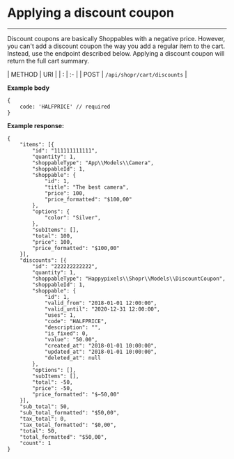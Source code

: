 # Applying a discount coupon

---

<a name="section-1"></a>

Discount coupons are basically Shoppables with a negative price. However, you can't add a discount coupon the way you add a regular item to the cart. Instead, use the endpoint described below. Applying a discount coupon will return the full cart summary.

| METHOD | URI   |
| :      | :-    |
| POST | `/api/shopr/cart/discounts` |

**Example body**
```text
{
    code: 'HALFPRICE' // required
}
```

**Example response:**
```text
{
    "items": [{
        "id": "111111111111",
        "quantity": 1,
        "shoppableType": "App\\Models\\Camera",
        "shoppableId": 1,
        "shoppable": {
            "id": 1,
            "title": "The best camera",
            "price": 100,
            "price_formatted": "$100,00"
        },
        "options": {
            "color": "Silver",
        },
        "subItems": [],
        "total": 100,
        "price": 100,
        "price_formatted": "$100,00"
    }],
    "discounts": [{
        "id": "222222222222",
        "quantity": 1,
        "shoppableType": "Happypixels\\Shopr\\Models\\DiscountCoupon",
        "shoppableId": 1,
        "shoppable": {
            "id": 1,
            "valid_from": "2018-01-01 12:00:00",
            "valid_until": "2020-12-31 12:00:00",
            "uses": 1,
            "code": "HALFPRICE",
            "description": "",
            "is_fixed": 0,
            "value": "50.00",
            "created_at": "2018-01-01 10:00:00",
            "updated_at": "2018-01-01 10:00:00",
            "deleted_at": null
        },
        "options": [],
        "subItems": [],
        "total": -50,
        "price": -50,
        "price_formatted": "$−50,00"
    }],
    "sub_total": 50,
    "sub_total_formatted": "$50,00",
    "tax_total": 0,
    "tax_total_formatted": "$0,00",
    "total": 50,
    "total_formatted": "$50,00",
    "count": 1
}
```